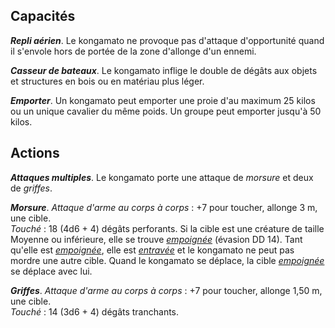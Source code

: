 ## Capacités
_**Repli aérien**_. Le kongamato ne provoque pas d'attaque d'opportunité quand il s'envole hors de portée de la zone d'allonge d'un ennemi.

_**Casseur de bateaux**_. Le kongamato inflige le double de dégâts aux objets et structures en bois ou en matériau plus léger.

_**Emporter**_. Un kongamato peut emporter une proie d'au maximum 25 kilos ou un unique cavalier du même poids. Un groupe peut emporter jusqu'à 50 kilos.

## Actions
_**Attaques multiples**_. Le kongamato porte une attaque de _morsure_ et deux de _griffes_.

_**Morsure**_. _Attaque d'arme au corps à corps_ : +7 pour toucher, allonge 3 m, une cible.  
_Touché_ : 18 (4d6 + 4) dégâts perforants. Si la cible est une créature de taille Moyenne ou inférieure, elle se trouve [_empoignée_](/gerer-la-sante-du-personnage/#empoigne) (évasion DD 14). Tant qu'elle est [_empoignée_](/gerer-la-sante-du-personnage/#empoigne), elle est [_entravée_](/gerer-la-sante-du-personnage/#entrave) et le kongamato ne peut pas mordre une autre cible. Quand le kongamato se déplace, la cible [_empoignée_](/gerer-la-sante-du-personnage/#empoigne) se déplace avec lui.

_**Griffes**_. _Attaque d'arme au corps à corps_ : +7 pour toucher, allonge 1,50 m, une cible.  
_Touché_ : 14 (3d6 + 4) dégâts tranchants.
